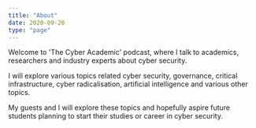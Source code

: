 ```yaml
---
title: "About"
date: 2020-09-20
type: "page"
---
```


Welcome to 'The Cyber Academic' podcast, where I talk to academics, researchers and industry experts about cyber security. 

I will explore various topics related cyber security, governance, critical infrastructure, cyber radicalisation, artificial intelligence and various other topics.

My guests and I will explore these topics and hopefully aspire future students planning to start their studies or career in cyber security.
